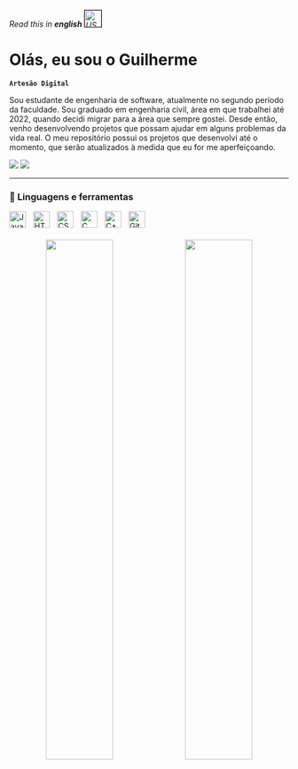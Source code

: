 *Read this in **english** [<img alt="US Flag" width="30px" style = "border:1px solid black;" src="https://upload.wikimedia.org/wikipedia/en/a/a4/Flag_of_the_United_States.svg">](https://github.com/guilhermelcosta/guilhermelcosta/blob/main/traducoes/README_en.md)*

# Olás, eu sou o Guilherme

**`Artesão Digital`**

Sou estudante de engenharia de software, atualmente no segundo período da faculdade. Sou graduado em engenharia civil, área em que trabalhei até 2022, quando decidi migrar para a área que sempre gostei. Desde então, venho desenvolvendo projetos que possam ajudar em alguns problemas da vida real. O meu repositório possui os projetos que desenvolvi até o momento, que serão atualizados à medida que eu for me aperfeiçoando.

<!-- Cards de contato -->
<div align="left">
  <a href = "mailto:guilhermeldcosta@gmail.com"><img src="https://img.shields.io/badge/-Gmail-%23333?style=for-the-badge&logo=gmail&logoColor=white" target="_blank"></a>
  <a href="https://www.linkedin.com/in/guilhermeldcosta/" target="_blank"><img src="https://img.shields.io/badge/-LinkedIn-%230077B5?style=for-the-badge&logo=linkedin&logoColor=white" target="_blank"></a>
</div>

---

### 🧰 Linguagens e ferramentas

<div style="display:inline_block">
  <img align="left" alt="Javascript" width="30px" style="padding-right:10px;" src="https://cdn.jsdelivr.net/gh/devicons/devicon/icons/javascript/javascript-original.svg">
  <img align="left" alt="HTML" width="30px" style="padding-right:10px;" src="https://cdn.jsdelivr.net/gh/devicons/devicon/icons/html5/html5-original.svg">
  <img align="left" alt="CSS" width="30px" style="padding-right:10px;" src="https://cdn.jsdelivr.net/gh/devicons/devicon/icons/css3/css3-original.svg">
  <img align="left" alt="C" width="30px" style="padding-right:10px;" src="https://cdn.jsdelivr.net/gh/devicons/devicon/icons/c/c-original.svg">
  <img align="left" alt="C++" width="30px" style="padding-right:10px;" src="https://cdn.jsdelivr.net/gh/devicons/devicon/icons/cplusplus/cplusplus-original.svg">
  <img align="left" alt="Git" width="30px" style="padding-right:10px;" src="https://cdn.jsdelivr.net/gh/devicons/devicon/icons/git/git-original.svg" />
</div>

<div style="display:block" align="center">
  <br>
  <br>
  <br>
  <img width="49%" max-height="180em" src="https://github-readme-stats-psi-liart.vercel.app/api?username=guilhermelcosta&show_icons=true&theme=darcula&include_all_commits=true&count_private=true"/>
  <img width="49%" max-height="180em" src="https://github-readme-stats-psi-liart.vercel.app/api/top-langs/?username=guilhermelcosta&layout=compact&langs_count=7&theme=darcula"/>
</div>
